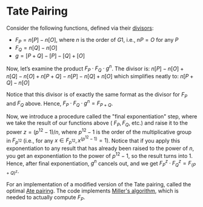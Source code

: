 # Tate Pairing

Consider the following functions, defined via their [divisors](divisor.md):

- $F_P = n [P] - n [O]$, where $n$ is the order of $G1$, i.e., $n P = O$ for any $P$
- $F_Q = n [Q] - n [O]$
- $g = [P + Q] - [P] - [Q] + [O]$

Now, let’s examine the product $F_P \cdot F_Q \cdot g^n$. The divisor is:
$n [P] - n [O] + n [Q] - n [O] + n [P + Q] - n [P] - n [Q] + n [O]$
which simplifies neatly to:
$n [P + Q] - n [O]$

Notice that this divisor is of exactly the same format as the divisor for $F_P$ and $F_Q$ above. Hence, $F_P \cdot F_Q
\cdot g^n = F_{P + Q}$.

Now, we introduce a procedure called the "final exponentiation" step, where we take the result of our functions above (
$F_P, F_Q$, etc.) and raise it to the power $z = (p^{12} - 1) / n$, where $p^{12} - 1$ is the order of the
multiplicative group in $F_{p^{12}}$ (i.e., for any $x \in F_{p^{12}}, x^{(p^{12} - 1)} = 1$). Notice that if you apply
this exponentiation to any result that has already been raised to the power of $n$, you get an exponentiation to the
power of $p^{12} - 1$, so the result turns into 1. Hence, after final exponentiation, $g^n$ cancels out, and we get
$F_P^z \cdot F_Q^z = F_{(P + Q)^z}$.

For an implementation of a modified version of the Tate pairing, called the optimal [Ate pairing](ate_pairing.md). The
code
implements [Miller's algorithm](miller_algorithm.md), which is needed to actually
compute $F_P$.
